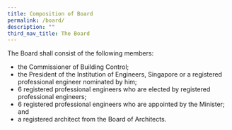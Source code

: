 ```yaml
---
title: Composition of Board
permalink: /board/
description: ""
third_nav_title: The Board
---
```

The Board shall consist of the following members:  
  
* the Commissioner of Building Control;
* the President of the Institution of Engineers, Singapore or a registered professional engineer nominated by him;
* 6 registered professional engineers who are elected by registered professional engineers;
* 6 registered professional engineers who are appointed by the Minister; and
* a registered architect from the Board of Architects.